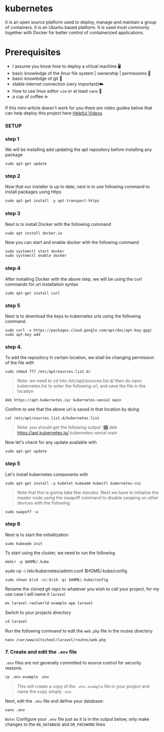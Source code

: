 # kubernetes
It is an open source platform used to deploy, manage and maintain a group of containers. it is an Ubuntu based platform.
It is used most commonly together with Docker for better control of containerized applications.

# Prerequisites
- I assume you know how to deploy a virtual machine 🖥
- basic knowledge of the linux file system | ownership | permissions 🐧
- basic knowledge of git 🚦
- stable internet connection (very important)☁️
- How to use linux editor `vim` or at least `nano` 📝
- a cup of coffee ☕️

<span> If this mini-article doesn't work for you there are video guides below that can help deploy this project here [Helpful Videos](#Helpful-Videos)</span>

### SETUP

### step 1

We will be installing add updating the apt repository before installing any package

```
sudo apt-get update
```

### step 2

Now that our installer is up to date, next is to use following command to install packages using https

```php
sudo apt-get install -y apt-transport-https
```

### step 3

Next is to install Docker with the following command

```
sudo apt install docker.io
```

Now you can start and enable docker with the following command
```php
sudo systemctl start docker
sudo systemctl enable docker
```

### step 4

After installing Docker with the above step,
we will be using the curl commands for url installation syntax

```
sudo apt-get install curl
```

### step 5
Next is to download the keys to kubernetes urls using the following command.
```
sudo curl -s https://packages.cloud.google.com/apt/doc/apt-key.gpg| sudo apt-key add
```

### step 4. 

To add the repository in certain location,
we shall be changing permission of the file with
```
sudo chmod 777 /etc/apt/sources.list.d/
```

> Note: we need to cd into /etc/apt/sources.list.d/
> then do nano kubernetes.list to enter the following url, and save the file in the location   

```
deb https://apt.kubernetes.io/ kubernetes-xenial main
```

<span>Confirm to see that the above url is saved in that location by doing</span>
```
cat /etc/apt/sources.list.d/kubernetes.list
```

> Note: you should get the following output 👇🏾 
> deb https://apt.kubernetes.io/ kubernetes-xenial main 

Now let's check for any update available with 

```
sudo apt-get update
```

### step 5
Let's install kubernetes components with

```
sudo apt-get install -y kubelet kubeadm kubectl kubernetes-cni
```

> Note that this is gonna take few minutes.
> Next we have to initialize the master node using the swapoff command to disable swaping on other devices with the following  

```
sudo swapoff -a
```

### step 6

Next is to start the initiallization
```
sudo kubeadm init
```

To start using the cluster, we need to run the following 

```
mkdir -p $HOME/.kube
```
sudo cp -i /etc/kubernetes/admin.conf $HOME/.kube/config
```
sudo chown $(id -u):$(id -g) $HOME/.kube/config
```


Rename the cloned git repo to whatever you wish to call your project, for my use case I will name it `laravel`
```php
mv laravel-realworld-example-app laravel
```

Switch to your projects directory
```php
cd laravel 
```


Run the following command to edit the `web.php` file in the routes directory
```
nano /var/www/altschool/laravel/routes/web.php
```



### 7. Create and edit the `.env` file

`.env` files are not generally committed to source control for security reasons.

```php
cp .env.example .env
```

> This will create a copy of the `.env.example` file in your project and name the copy simply `.env`

Next, edit the `.env` file and define your database:
```
nano .env
```

`Note`: Configure your `.env` file just as it is in the output below, only make changes to the `DB_DATABASE` and `DB_PASSWORD` lines

